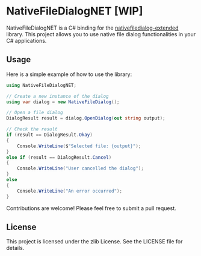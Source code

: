 # NativeFileDialogNET [WIP]

NativeFileDialogNET is a C# binding for the [nativefiledialog-extended](https://github.com/btzy/nativefiledialog-extended) library. This project allows you to use native file dialog functionalities in your C# applications.

## Usage

Here is a simple example of how to use the library:

```csharp
using NativeFileDialogNET;

// Create a new instance of the dialog
using var dialog = new NativeFileDialog();

// Open a file dialog
DialogResult result = dialog.OpenDialog(out string output);

// Check the result
if (result == DialogResult.Okay)
{
    Console.WriteLine($"Selected file: {output}");
}
else if (result == DialogResult.Cancel)
{
    Console.WriteLine("User cancelled the dialog");
}
else
{
    Console.WriteLine("An error occurred");
}
```
Contributions are welcome! Please feel free to submit a pull request.

## License

This project is licensed under the zlib License. See the LICENSE file for details.
